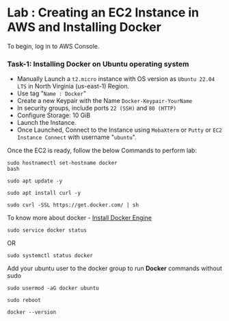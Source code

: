 # Lab : Creating an EC2 Instance in AWS and Installing Docker
To begin, log in to AWS Console.

### Task-1: Installing Docker on Ubuntu operating system
* Manually Launch a `t2.micro` instance with OS version as `Ubuntu 22.04 LTS` in North Virginia (us-east-1) Region.
* Use tag "`Name : Docker`"
* Create a new Keypair with the Name `Docker-Keypair-YourName`
* In security groups, include ports `22 (SSH)` and `80 (HTTP)` 
* Configure Storage: 10 GiB
* Launch the Instance.
* Once Launched, Connect to the Instance using `MobaXterm` or `Putty` or `EC2 Instance Connect` with username "`ubuntu`".

Once the EC2 is ready, follow the below Commands to perform lab:
```
sudo hostnamectl set-hostname docker
bash
```
```
sudo apt update -y
```
```
sudo apt install curl -y
```
```
sudo curl -SSL https://get.docker.com/ | sh
```
To know more about docker  - [Install Docker Engine](https://docs.docker.com/engine/install/ubuntu/)
```
sudo service docker status   
```
OR
```
sudo systemctl status docker
```
Add your ubuntu user to the docker group to run **Docker** commands without sudo
```
sudo usermod -aG docker ubuntu
```
```
sudo reboot
```
```
docker --version
```
